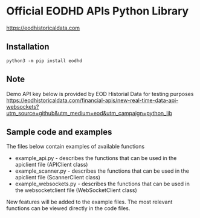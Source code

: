 # Official EODHD APIs Python Library
https://eodhistoricaldata.com

## Installation

    python3 -m pip install eodhd

## Note

Demo API key below is provided by EOD Historial Data for testing purposes
<https://eodhistoricaldata.com/financial-apis/new-real-time-data-api-websockets?utm_source=github&utm_medium=eod&utm_campaign=python_lib>

## Sample code and examples

The files below contain examples of available functions

* example_api.py - describes the functions that can be used in the apiclient file (APIClient class)
* example_scanner.py - describes the functions that can be used in the apiclient file (ScannerClient class)
* example_websockets.py - describes the functions that can be used in the websocketclient file (WebSocketClient class)

New features will be added to the example files. The most relevant functions can be viewed directly in the code files.
